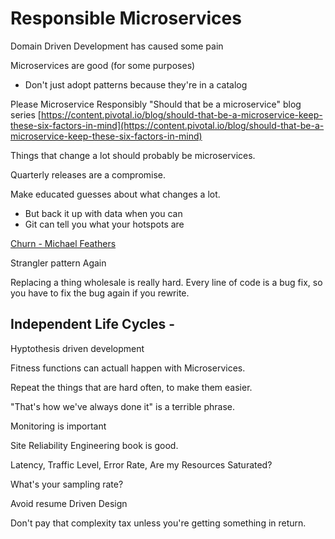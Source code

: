 Responsible Microservices
===

Domain Driven Development has caused some pain

Microservices are good (for some purposes)
  - Don't just adopt patterns because they're in a catalog

Please Microservice Responsibly
"Should that be a microservice" blog series
[https://content.pivotal.io/blog/should-that-be-a-microservice-keep-these-six-factors-in-mind](https://content.pivotal.io/blog/should-that-be-a-microservice-keep-these-six-factors-in-mind)

Things that change a lot should probably be microservices. 

Quarterly releases are a compromise.

Make educated guesses about what changes a lot.
 - But back it up with data when you can
 - Git can tell you what your hotspots are

[Churn - Michael Feathers](https://www.agileconnection.com/article/getting-empirical-about-refactoring)

Strangler pattern Again

Replacing a thing wholesale is really hard. Every line of code is a bug fix, so you have to fix the bug again if you rewrite.

Independent Life Cycles - 
 - 

 Hyptothesis driven development

 Fitness functions can actuall happen with Microservices. 

 Repeat the things that are hard often, to make them easier.

 "That's how we've always done it" is a terrible phrase.

 Monitoring is important

 Site Reliability Engineering book is good.

 Latency, Traffic Level, Error Rate, Are my Resources Saturated?

 What's your sampling rate?

 Avoid resume Driven Design

 Don't pay that complexity tax unless you're getting something in return.



